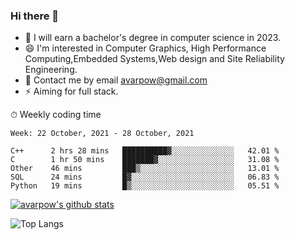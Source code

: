 ### Hi there 👋
<!--I have been a GitHub member for [![Years Badge](https://badges.pufler.dev/years/avarpow)](https://badges.pufler.dev)-->
- 🌱 I will earn a bachelor's degree in computer science in 2023.
- 😄 I'm interested in Computer Graphics, High Performance Computing,Embedded Systems,Web design and Site Reliability Engineering.
- 💬 Contact me by email avarpow@gmail.com
- ⚡ Aiming for full stack.

<!--💻 Coding Activity Logging

[![Commits Badge](https://badges.pufler.dev/commits/weekly/avarpow)](https://badges.pufler.dev)-->

⏱ Weekly coding time
<!--START_SECTION:waka-->
```text
Week: 22 October, 2021 - 28 October, 2021

C++      2 hrs 28 mins   ██████████▓░░░░░░░░░░░░░░   42.01 % 
C        1 hr 50 mins    ███████▓░░░░░░░░░░░░░░░░░   31.08 % 
Other    46 mins         ███▒░░░░░░░░░░░░░░░░░░░░░   13.01 % 
SQL      24 mins         █▓░░░░░░░░░░░░░░░░░░░░░░░   06.83 % 
Python   19 mins         █▒░░░░░░░░░░░░░░░░░░░░░░░   05.51 % 
```
<!--END_SECTION:waka-->

[![avarpow's github stats](https://github-readme-stats.vercel.app/api?username=avarpow&count_private=true&show_icons=true&hide=issues&hide_border=true)](https://github.com/anuraghazra/github-readme-stats)

![Top Langs](https://github-readme-stats.vercel.app/api/top-langs/?username=avarpow&layout=compact&hide_border=true) 
<!--[![avarpow's wakatime stats](https://github-readme-stats.vercel.app/api/wakatime?username=avarpow)](https://github.com/anuraghazra/github-readme-stats)-->
